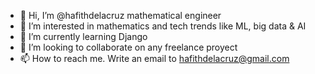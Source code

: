 - 👋 Hi, I’m @hafithdelacruz mathematical engineer
- 👀 I’m interested in mathematics and tech trends like ML, big data & AI
- 🌱 I’m currently learning Django
- 💞️ I’m looking to collaborate on any freelance proyect
- 📫 How to reach me. Write an email to hafithdelacruz@gmail.com

<!---
hafithdelacruz/hafithdelacruz is a ✨ special ✨ repository because its `README.md` (this file) appears on your GitHub profile.
You can click the Preview link to take a look at your changes.
--->
